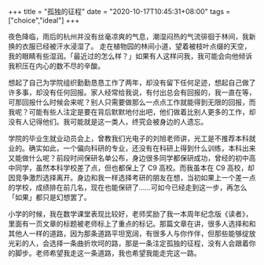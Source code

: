 +++
title = "孤独的征程"
date = "2020-10-17T10:45:31+08:00"
tags = ["choice","ideal"]
+++

夜色降临，雨后的杭州并没有丝毫凉爽的气息，潮湿闷热的气流徘徊于林间，我新换的衣服已经被汗水浸湿了。
走在植物园的林间小道，望着被枝叶点缀的天空，我的眼睛有些湿润。「最近过的怎么样？」如果有人这样问我，我可能会向他倾诉我积压在内心的数不尽的辛酸。

想起了自己为学院组织勤勤恳恳工作了两年，却没有留下任何足迹，想起自己做了许多事，却没有任何回报。家人经常给我说，有付出总会有回报的，我一直在等，可那回报什么时候会来呢？别人只需要做那么一点点工作就能得到无限的回报，而我呢？可能有些人注定是要在背后默默地付出吧，他们做着比别人更多的工作，却没有人记得他们。我可能就是这一类人，终究会被身边的人遗忘。

学院的毕业生就业动员会上，曾教我们光电子的刘旭老师讲，光工是不推荐本科就业的。确实如此，一个偏向科研的专业，还没有在科研上得到什么训练，本科出来又能做什么呢？前段时间保研名单公布，身边很多同学都保研成功，曾经的初中高中同学，虽然本科学校差了点，但也都保上了 C9 高校。而我虽本在 C9 高校，却因竞争激烈选择离开。身边和我一样选择考研的朋友在想，当初如果上一个差一点的学校，成绩排在前几名，现在也能保研了……可如今已经走到这一步，再怎么「如果」都只是幻想罢了。

小学的时候，我在数学课堂表现比较好，老师奖励了我一本周年纪念版《读者》，里面有一页文章的标题被老师标上了重点的标记。那篇文章在讲，很多人选择和和其他人一样的道路，因为那条道路平坦宽阔，有很多人与你作伴，但那些能够绽放光彩的人，会选择一条曲折坎坷的路，那是一条注定孤独的征程，没有人会跟着你的脚步。老师希望我走这一条道路，我也希望我能走完这一路。